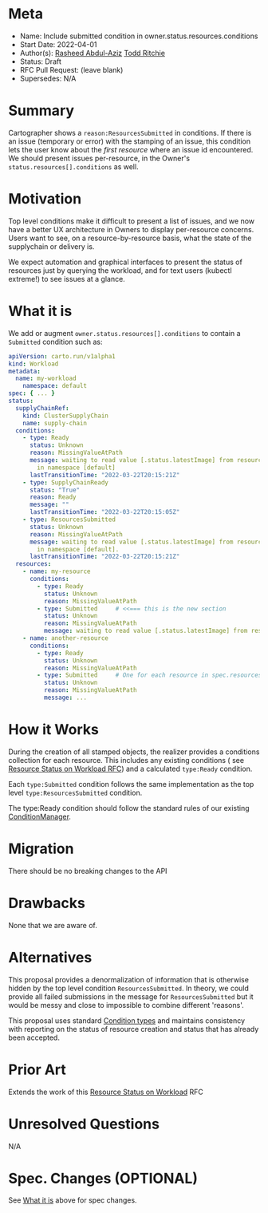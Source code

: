# Meta

[meta]: #meta

- Name: Include submitted condition in owner.status.resources.conditions
- Start Date: 2022-04-01
- Author(s): [Rasheed Abdul-Aziz](https://github.com/squeedee) [Todd Ritchie](https://github.com/pivotal-todd-ritchie)
- Status: Draft
- RFC Pull Request: (leave blank)
- Supersedes: N/A

# Summary

[summary]: #summary

Cartographer shows a `reason:ResourcesSubmitted` in conditions. If there is an issue (temporary or error) with the
stamping of an issue, this condition lets the user know about the _first resource_ where an issue id encountered. We
should present issues per-resource, in the Owner's `status.resources[].conditions` as well.

# Motivation

[motivation]: #motivation

Top level conditions make it difficult to present a list of issues, and we now have a better UX architecture in Owners
to display per-resource concerns. Users want to see, on a resource-by-resource basis, what the state of the supplychain
or delivery is.

We expect automation and graphical interfaces to present the status of resources just by querying the workload, and for
text users (kubectl extreme!) to see issues at a glance.

# What it is

[what-it-is]: #what-it-is

We add or augment `owner.status.resources[].conditions` to contain a `Submitted` condition such as:

```yaml
apiVersion: carto.run/v1alpha1
kind: Workload
metadata:
  name: my-workload
    namespace: default
spec: { ... }
status:
  supplyChainRef:
    kind: ClusterSupplyChain
    name: supply-chain
  conditions:
    - type: Ready
      status: Unknown
      reason: MissingValueAtPath
      message: waiting to read value [.status.latestImage] from resource [image.kpack.io/testing-sc]
        in namespace [default]
      lastTransitionTime: "2022-03-22T20:15:21Z"
    - type: SupplyChainReady
      status: "True"
      reason: Ready
      message: ""
      lastTransitionTime: "2022-03-22T20:15:05Z"
    - type: ResourcesSubmitted
      status: Unknown
      reason: MissingValueAtPath
      message: waiting to read value [.status.latestImage] from resource [image.kpack.io/testing-sc]
        in namespace [default].
      lastTransitionTime: "2022-03-22T20:15:21Z"
  resources:
    - name: my-resource
      conditions:
        - type: Ready
          status: Unknown
          reason: MissingValueAtPath
        - type: Submitted     # <<=== this is the new section 
          status: Unknown
          reason: MissingValueAtPath
          message: waiting to read value [.status.latestImage] from resource [image.kpack.io/testing-sc] in namespace [default].
    - name: another-resource
      conditions:
        - type: Ready
          status: Unknown
          reason: MissingValueAtPath
        - type: Submitted     # One for each resource in spec.resources 
          status: Unknown
          reason: MissingValueAtPath
          message: ...
```

# How it Works

[how-it-works]: #how-it-works

During the creation of all stamped objects, the realizer provides a conditions collection for each resource. This
includes any existing conditions (
see [Resource Status on Workload RFC](https://github.com/vmware-tanzu/cartographer/blob/rfc-resources-report-status/rfc/rfc-0000-allow-resources-to-report-status.md))
and a calculated `type:Ready` condition.

Each `type:Submitted` condition follows the same implementation as the top level `type:ResourcesSubmitted` condition.

The type:Ready condition should follow the standard rules of our
existing [ConditionManager](../pkg/conditions/condition_manager.go).

# Migration

[migration]: #migration

There should be no breaking changes to the API

# Drawbacks

[drawbacks]: #drawbacks

None that we are aware of.

# Alternatives

[alternatives]: #alternatives

This proposal provides a denormalization of information that is otherwise hidden by the top level
condition `ResourcesSubmitted`. In theory, we could provide all failed submissions in the message
for `ResourcesSubmitted` but it would be messy and close to impossible to combine different 'reasons'.

This proposal uses standard [Condition types](https://pkg.go.dev/k8s.io/apimachinery/pkg/apis/meta/v1@v0.23.5#Condition)
and maintains consistency with reporting on the status of resource creation and status that has already been accepted.

# Prior Art

[prior-art]: #prior-art

Extends the work of
this [Resource Status on Workload](https://github.com/vmware-tanzu/cartographer/blob/rfc-resources-report-status/rfc/rfc-0000-allow-resources-to-report-status.md)
RFC

# Unresolved Questions

[unresolved-questions]: #unresolved-questions

N/A

# Spec. Changes (OPTIONAL)

[spec-changes]: #spec-changes

See [What it is](#what-it-is) above for spec changes.